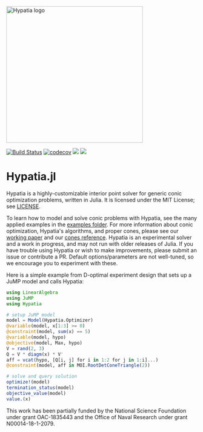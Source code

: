 <img src="https://github.com/chriscoey/Hypatia.jl/wiki/hypatia_logo.png" alt="Hypatia logo" width="360"/>

[![Build Status](https://github.com/chriscoey/Hypatia.jl/workflows/CI/badge.svg)](https://github.com/chriscoey/Hypatia.jl/actions?query=workflow%3ACI+branch%3Amaster)
[![codecov](https://codecov.io/gh/chriscoey/Hypatia.jl/branch/master/graph/badge.svg?token=x7G2wQeKJF)](https://codecov.io/gh/chriscoey/Hypatia.jl)
[![](https://img.shields.io/badge/docs-stable-blue.svg)](https://chriscoey.github.io/Hypatia.jl/stable)
[![](https://img.shields.io/badge/docs-dev-blue.svg)](https://chriscoey.github.io/Hypatia.jl/dev)

# Hypatia.jl

Hypatia is a highly-customizable interior point solver for generic conic optimization problems, written in Julia.
It is licensed under the MIT License; see [LICENSE](https://github.com/chriscoey/Hypatia.jl/blob/master/LICENSE.md).

To learn how to model and solve conic problems with Hypatia, see the many applied examples in the [examples folder](https://github.com/chriscoey/Hypatia.jl/tree/master/examples).
For more information about conic optimization, Hypatia's algorithms, and proper cones, please see our [working paper](https://arxiv.org/abs/2005.01136) and our [cones reference](https://github.com/chriscoey/Hypatia.jl/wiki/files/coneref.pdf).
Hypatia is an experimental solver and a work in progress, and may not run with older releases of Julia.
If you have trouble using Hypatia or wish to make improvements, please submit an issue or contribute a PR.
Default options/parameters are not well-tuned, so we encourage you to experiment with these.

Here is a simple example from D-optimal experiment design that sets up a JuMP model and calls Hypatia:
```julia
using LinearAlgebra
using JuMP
using Hypatia

# setup JuMP model
model = Model(Hypatia.Optimizer)
@variable(model, x[1:3] >= 0)
@constraint(model, sum(x) == 5)
@variable(model, hypo)
@objective(model, Max, hypo)
V = rand(2, 3)
Q = V * diagm(x) * V'
aff = vcat(hypo, [Q[i, j] for i in 1:2 for j in 1:i]...)
@constraint(model, aff in MOI.RootDetConeTriangle(2))

# solve and query solution
optimize!(model)
termination_status(model)
objective_value(model)
value.(x)
```

This work has been partially funded by the National Science Foundation under grant OAC-1835443 and the Office of Naval Research under grant N00014-18-1-2079.
